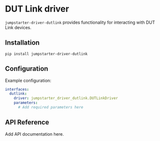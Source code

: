 # DUT Link driver

`jumpstarter-driver-dutlink` provides functionality for interacting with DUT Link devices.

## Installation

```shell
pip install jumpstarter-driver-dutlink
```

## Configuration

Example configuration:

```yaml
interfaces:
  dutlink:
    driver: jumpstarter_driver_dutlink.DUTLinkDriver
    parameters:
      # Add required parameters here
```

## API Reference

Add API documentation here.
